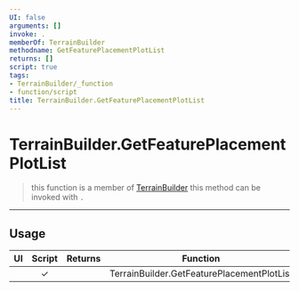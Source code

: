 ```yaml
---
UI: false
arguments: []
invoke: .
memberOf: TerrainBuilder
methodname: GetFeaturePlacementPlotList
returns: []
script: true
tags:
- TerrainBuilder/_function
- function/script
title: TerrainBuilder.GetFeaturePlacementPlotList
---
```

# TerrainBuilder.GetFeaturePlacementPlotList
> this function is a member of [TerrainBuilder](civ-6/lua/TerrainBuilder.md)
> this method can be invoked with `.`
-----
## Usage
|  UI | Script | Returns | Function | Arguments |
|:---:|:------:|-------:|:--------:|:---------|
| |✓||TerrainBuilder.GetFeaturePlacementPlotList||
